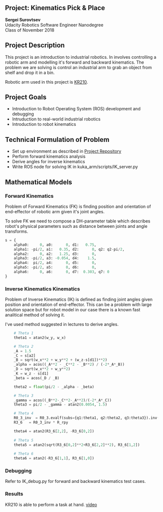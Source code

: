 ## Project: Kinematics Pick & Place

**Sergei Surovtsev**
<br/>
Udacity Robotics Software Engineer Nanodegree
<br/>
Class of November 2018

## Project Description

This project is an introduction to industrial robotics. In involves controlling a robotic arm and modelling it's forward and backward kinematics. The problem we are solving is control an industrial arm to grab an object from shelf and drop it in a bin.

Robotic arm used in this project is [KR210](https://www.youtube.com/watch?v=HudUt4MYpyc).

## Project Goals

* Introduction to Robot Operating System (ROS) development and debugging
* Intruduction to real-world industrial robotics
* Introduction to robot kinematics

## Technical Formulation of Problem 

* Set up environment as described in [Project Repository](https://github.com/udacity/RoboND-Kinematics-Project)
* Perform forward kinematics analysis
* Derive angles for inverse kinematics
* Write ROS node for solving IK in kuka_arm/scripts/IK_server.py

## Mathematical Models

### Forward Kinematics

Problem of Forward Kinematics (FK) is finding position and orientation of end-effector of robotic arm given it's joint angles. 

To solve FK we need to compose a DH-parameter table which describes robot's physical parameters such as distance between joints and angle transforms.

```python
s = {
    alpha0:     0, a0:      0, d1:   0.75,
    alpha1: -pi/2, a1:   0.35, d2:      0, q2: q2-pi/2,
    alpha2:     0, a2:   1.25, d3:      0,
    alpha3: -pi/2, a3: -0.054, d4:    1.5, 
    alpha4:  pi/2, a4:      0, d5:      0,
    alpha5: -pi/2, a5:      0, d6:      0,
    alpha6:     0, a6:      0, d7:  0.303, q7: 0
}
```

### Inverse Kinematics Kinematics

Problem of Inverse Kinematics (IK) is defined as finding joint angles given position and orientation of end-effector. This can be a problem with large solution space but for robot model in our case there is a known fast analitical method of solving it. 

I've used method suggested in lectures to derive angles.

```python
    # Theta 1
    theta1 = atan2(w_y, w_x)

    # Theta 2
    _A = 1.5
    _C = s[a2]
    _B = sqrt(w_x**2 + w_y**2 + (w_z-s[d1])**2)
    _alpha = acos((_A**2 - _C**2 - _B**2) / (-2*_A*_B))
    _D = sqrt(w_x**2 + w_y**2)
    _K = w_z - s[d1]
    _beta = acos(_D / _B)

    theta2 = float(pi/2 - _alpha - _beta)

    # Theta 3
    _gamma = acos((_B**2-_C**2-_A**2)/(-2*_A*_C))
    theta3 = pi/2 - _gamma - atan2(0.0054, 1.5)

    # Theta 4
    R0_3_inv  = R0_3.evalf(subs={q1:theta1, q2:theta2, q3:theta3}).inv(method="LU") 
    R3_6   = R0_3_inv * R_rpy

    theta4 = atan2(R3_6[2,2], -R3_6[0,2])
    
    # Theta 5
    theta5 = atan2(sqrt(R3_6[0,2]**2+R3_6[2,2]**2), R3_6[1,2])
    
    # Theta 6
    theta6 = atan2(-R3_6[1,1], R3_6[1,0])
```

### Debugging

Refer to IK_debug.py for forward and backward kinematics test cases.

### Results

KR210 is able to perform a task at hand. [video](https://www.youtube.com/watch?v=PC-fSU6Bn2A&feature=youtu.be)
